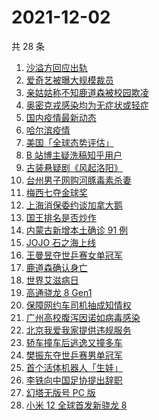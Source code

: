 # 2021-12-02

共 28 条

<!-- BEGIN -->
<!-- 最后更新时间 Thu Dec 02 2021 12:08:20 GMT+0800 (China Standard Time) -->

1. [沙溢方回应出轨](https://www.zhihu.com/search?q=沙溢)
1. [爱奇艺被曝大规模裁员](https://www.zhihu.com/search?q=爱奇艺)
1. [亲姑姑称不知鹿道森被校园欺凌](https://www.zhihu.com/search?q=鹿道森)
1. [奥密克戎感染均为无症状或轻症](https://www.zhihu.com/search?q=奥密克戎)
1. [国内疫情最新动态](https://www.zhihu.com/search?q=疫情)
1. [哈尔滨疫情](https://www.zhihu.com/search?q=哈尔滨疫情)
1. [美国「全球态势评估」](https://www.zhihu.com/search?q=全球态势评估)
1. [B 站博主疑洗稿知乎用户](https://www.zhihu.com/search?q=B站洗稿)
1. [古装悬疑剧《风起洛阳》](https://www.zhihu.com/search?q=风起洛阳)
1. [台州男子网购河豚毒素杀妻](https://www.zhihu.com/search?q=台州杀妻)
1. [梅西七夺金球奖](https://www.zhihu.com/search?q=梅西)
1. [上海消保委约谈加拿大鹅](https://www.zhihu.com/search?q=加拿大鹅)
1. [国王排名是否炒作](https://www.zhihu.com/search?q=国王排名)
1. [内蒙古新增本土确诊 91 例](https://www.zhihu.com/search?q=内蒙古疫情)
1. [JOJO 石之海上线](https://www.zhihu.com/search?q=石之海)
1. [王曼昱夺世乒赛女单冠军](https://www.zhihu.com/search?q=世乒赛女单)
1. [鹿道森确认身亡](https://www.zhihu.com/search?q=鹿道森)
1. [世界艾滋病日](https://www.zhihu.com/search?q=艾滋病)
1. [高通骁龙 8 Gen1](https://www.zhihu.com/search?q=骁龙8gen1)
1. [保障网约车司机抽成知情权](https://www.zhihu.com/search?q=网约车抽成)
1. [广州高校腹泻因诺如病毒感染](https://www.zhihu.com/search?q=诺如病毒)
1. [北京我爱我家提供违规服务](https://www.zhihu.com/search?q=我爱我家)
1. [轿车撞车后逃逸又撞多车](https://www.zhihu.com/search?q=河南轿车逃逸)
1. [樊振东夺世乒赛男单冠军](https://www.zhihu.com/search?q=樊振东)
1. [首个活体机器人「生娃」](https://www.zhihu.com/search?q=活体机器人)
1. [李铁向中国足协提出辞职](https://www.zhihu.com/search?q=李铁)
1. [幻塔无版号 PC 版](https://www.zhihu.com/search?q=幻塔)
1. [小米 12 全球首发新骁龙 8](https://www.zhihu.com/search?q=小米12)

<!-- END -->
